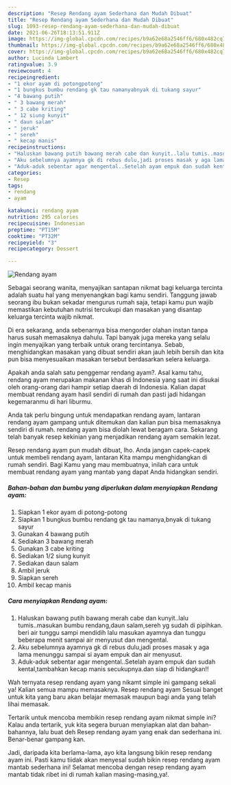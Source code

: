 ```yaml
---
description: "Resep Rendang ayam Sederhana dan Mudah Dibuat"
title: "Resep Rendang ayam Sederhana dan Mudah Dibuat"
slug: 1093-resep-rendang-ayam-sederhana-dan-mudah-dibuat
date: 2021-06-26T18:13:51.911Z
image: https://img-global.cpcdn.com/recipes/b9a62e68a2546ff6/680x482cq70/rendang-ayam-foto-resep-utama.jpg
thumbnail: https://img-global.cpcdn.com/recipes/b9a62e68a2546ff6/680x482cq70/rendang-ayam-foto-resep-utama.jpg
cover: https://img-global.cpcdn.com/recipes/b9a62e68a2546ff6/680x482cq70/rendang-ayam-foto-resep-utama.jpg
author: Lucinda Lambert
ratingvalue: 3.9
reviewcount: 4
recipeingredient:
- "1 ekor ayam di potongpotong"
- "1 bungkus bumbu rendang gk tau namanyabnyak di tukang sayur"
- "4 bawang putih"
- " 3 bawang merah"
- " 3 cabe kriting"
- " 12 siung kunyit"
- " daun salam"
- " jeruk"
- " sereh"
- " kecap manis"
recipeinstructions:
- "Haluskan bawang putih bawang merah cabe dan kunyit..lalu tumis..masukan bumbu rendang,daun salam,sereh yg sudah di pipihkan. beri air tunggu sampi mendidih lalu masukan ayamnya dan tunggu beberapa menit sampai air menyusut dan mengental."
- "Aku sebelumnya ayamnya gk di rebus dulu,jadi proses masak y aga lama menunggu sampai si ayam empuk dan air menyusut."
- "Aduk-aduk sebentar agar mengental..Setelah ayam empuk dan sudah kental,tambahkan kecap manis secukupnya.dan siap di hidangkan!!"
categories:
- Resep
tags:
- rendang
- ayam

katakunci: rendang ayam 
nutrition: 295 calories
recipecuisine: Indonesian
preptime: "PT15M"
cooktime: "PT32M"
recipeyield: "3"
recipecategory: Dessert

---
```



![Rendang ayam](https://img-global.cpcdn.com/recipes/b9a62e68a2546ff6/680x482cq70/rendang-ayam-foto-resep-utama.jpg)

Sebagai seorang wanita, menyajikan santapan nikmat bagi keluarga tercinta adalah suatu hal yang menyenangkan bagi kamu sendiri. Tanggung jawab seorang ibu bukan sekadar mengurus rumah saja, tetapi kamu pun wajib memastikan kebutuhan nutrisi tercukupi dan masakan yang disantap keluarga tercinta wajib nikmat.

Di era  sekarang, anda sebenarnya bisa mengorder olahan instan tanpa harus susah memasaknya dahulu. Tapi banyak juga mereka yang selalu ingin menyajikan yang terbaik untuk orang tercintanya. Sebab, menghidangkan masakan yang dibuat sendiri akan jauh lebih bersih dan kita pun bisa menyesuaikan masakan tersebut berdasarkan selera keluarga. 



Apakah anda salah satu penggemar rendang ayam?. Asal kamu tahu, rendang ayam merupakan makanan khas di Indonesia yang saat ini disukai oleh orang-orang dari hampir setiap daerah di Indonesia. Kalian dapat membuat rendang ayam hasil sendiri di rumah dan pasti jadi hidangan kegemaranmu di hari liburmu.

Anda tak perlu bingung untuk mendapatkan rendang ayam, lantaran rendang ayam gampang untuk ditemukan dan kalian pun bisa memasaknya sendiri di rumah. rendang ayam bisa diolah lewat beragam cara. Sekarang telah banyak resep kekinian yang menjadikan rendang ayam semakin lezat.

Resep rendang ayam pun mudah dibuat, lho. Anda jangan capek-capek untuk membeli rendang ayam, lantaran Kita mampu menghidangkan di rumah sendiri. Bagi Kamu yang mau membuatnya, inilah cara untuk membuat rendang ayam yang mantab yang dapat Anda hidangkan sendiri.

<!--inarticleads1-->

##### Bahan-bahan dan bumbu yang diperlukan dalam menyiapkan Rendang ayam:

1. Siapkan 1 ekor ayam di potong-potong
1. Siapkan 1 bungkus bumbu rendang gk tau namanya,bnyak di tukang sayur
1. Gunakan 4 bawang putih
1. Sediakan  3 bawang merah
1. Gunakan  3 cabe kriting
1. Sediakan  1/2 siung kunyit
1. Sediakan  daun salam
1. Ambil  jeruk
1. Siapkan  sereh
1. Ambil  kecap manis




<!--inarticleads2-->

##### Cara menyiapkan Rendang ayam:

1. Haluskan bawang putih bawang merah cabe dan kunyit..lalu tumis..masukan bumbu rendang,daun salam,sereh yg sudah di pipihkan. beri air tunggu sampi mendidih lalu masukan ayamnya dan tunggu beberapa menit sampai air menyusut dan mengental.
1. Aku sebelumnya ayamnya gk di rebus dulu,jadi proses masak y aga lama menunggu sampai si ayam empuk dan air menyusut.
1. Aduk-aduk sebentar agar mengental..Setelah ayam empuk dan sudah kental,tambahkan kecap manis secukupnya.dan siap di hidangkan!!




Wah ternyata resep rendang ayam yang nikamt simple ini gampang sekali ya! Kalian semua mampu memasaknya. Resep rendang ayam Sesuai banget untuk kita yang baru akan belajar memasak maupun bagi anda yang telah lihai memasak.

Tertarik untuk mencoba membikin resep rendang ayam nikmat simple ini? Kalau anda tertarik, yuk kita segera buruan menyiapkan alat dan bahan-bahannya, lalu buat deh Resep rendang ayam yang enak dan sederhana ini. Benar-benar gampang kan. 

Jadi, daripada kita berlama-lama, ayo kita langsung bikin resep rendang ayam ini. Pasti kamu tiidak akan menyesal sudah bikin resep rendang ayam mantab sederhana ini! Selamat mencoba dengan resep rendang ayam mantab tidak ribet ini di rumah kalian masing-masing,ya!.

